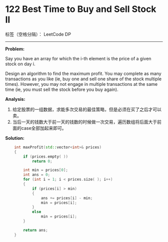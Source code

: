 ﻿# 122 Best Time to Buy and Sell Stock II

标签（空格分隔）： LeetCode DP

---

**Problem:**
>   
Say you have an array for which the i-th element is the price of a given stock on day i.
>   
Design an algorithm to find the maximum profit. You may complete as many transactions as you like (ie, buy one and sell one share of the stock multiple times). However, you may not engage in multiple transactions at the same time (ie, you must sell the stock before you buy again).

**Analysis:**

 1. 给定股票的一组数据，求能多次交易的最佳策略，但是必须在买了之后才可以卖。
 2. 当后一天的钱数大于前一天的钱数的时候做一次交易，遍历数组将后面大于前面的case全部加起来即可。

**Solution:**
```cpp
	int maxProfit(std::vector<int>& prices)
	{
		if (prices.empty( ))
			return 0;

		int min = prices[0];
		int ans = 0;
		for (int i = 1; i < prices.size( ); i++)
		{
			if (prices[i] > min)
			{
				ans += prices[i] - min;
				min = prices[i];
			}
			else
				min = prices[i];
		}

		return ans; 
	}
```
 
